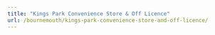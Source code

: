 ```yaml
---
title: "Kings Park Convenience Store & Off Licence"
url: /bournemouth/kings-park-convenience-store-and-off-licence/
---
```

